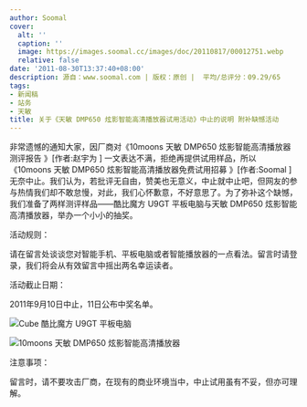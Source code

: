 ```yaml
---
author: Soomal
cover:
  alt: ''
  caption: ''
  image: https://images.soomal.cc/images/doc/20110817/00012751.webp
  relative: false
date: '2011-08-30T13:37:40+08:00'
description: 源自：www.soomal.com | 版权：原创 |  平均/总评分：09.29/65
tags:
- 新闻稿
- 站务
- 天敏
title: 关于《天敏 DMP650 炫影智能高清播放器试用活动》中止的说明 附补缺憾活动
---
```


非常遗憾的通知大家，因厂商对《10moons 天敏 DMP650 炫影智能高清播放器测评报告 》[作者:赵宇为 ]
一文表达不满，拒绝再提供试用样品，所以《10moons 天敏 DMP650 炫影智能高清播放器免费试用招募 》[作者:Soomal ]
无奈中止。我们认为，若批评无自由，赞美也无意义，中止就中止吧，但网友的参与热情我们却不敢怠慢，对此，我们心怀歉意，不好意思了。为了弥补这个缺憾，我们准备了两样测评样品――酷比魔方 U9GT 平板电脑与天敏 DMP650 炫影智能高清播放器，举办一个小小的抽奖。



活动规则：



请在留言处谈谈您对智能手机、平板电脑或者智能播放器的一点看法。留言时请登录，我们将会从有效留言中摇出两名幸运读者。



活动截止日期：



2011年9月10日中止，11日公布中奖名单。



![Cube 酷比魔方 U9GT 平板电脑](https://images.soomal.cc/images/doc/20110727/00012336.webp)



![10moons 天敏 DMP650 炫影智能高清播放器](https://images.soomal.cc/images/doc/20110817/00012751.webp)



注意事项：



留言时，请不要攻击厂商，在现有的商业环境当中，中止试用虽有不妥，但亦可理解。
